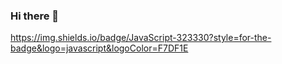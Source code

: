 ### Hi there 👋


https://img.shields.io/badge/JavaScript-323330?style=for-the-badge&logo=javascript&logoColor=F7DF1E

